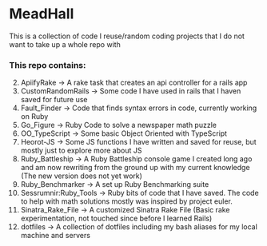 MeadHall
========

This is a collection of code I reuse/random coding projects that I do not want to take up a whole repo with

### This repo contains:

2. ApiifyRake -> A rake task that creates an api controller for a rails app
2. CustomRandomRails -> Some code I have used in rails that I haven saved for future use
2. Fault_Finder -> Code that finds syntax errors in code, currently working on Ruby
2. Go_Figure -> Ruby Code to solve a newspaper math puzzle
3. OO_TypeScript -> Some basic Object Oriented with TypeScript
2. Heorot-JS -> Some JS functions I have written and saved for reuse, but mostly just to explore more about JS
3. Ruby_Battleship -> A Ruby Battleship console game I created long ago and am now rewriting from the ground up with my current knowledge (The new version does not yet work)
4. Ruby_Benchmarker -> A set up Ruby Benchmarking suite
5. Sessrumnir:Ruby_Tools -> Ruby bits of code that I have saved. The code to help with math solutions mostly was inspired by project euler.
6. Sinatra_Rake_File -> A customized Sinatra Rake File (Basic rake experimentation, not touched since before I learned Rails)
7. dotfiles -> A collection of dotfiles including my bash aliases for my local machine and servers



